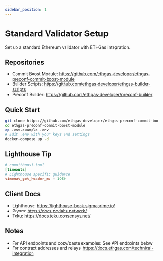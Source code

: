 ```yaml
---
sidebar_position: 1
---
```


# Standard Validator Setup

Set up a standard Ethereum validator with ETHGas integration.

## Repositories

- Commit Boost Module: https://github.com/ethgas-developer/ethgas-preconf-commit-boost-module
- Builder Scripts: https://github.com/ethgas-developer/ethgas-builder-scripts
- Preconf Builder: https://github.com/ethgas-developer/preconf-builder

## Quick Start

```bash
git clone https://github.com/ethgas-developer/ethgas-preconf-commit-boost-module
cd ethgas-preconf-commit-boost-module
cp .env.example .env
# Edit .env with your keys and settings
docker-compose up -d
```

## Lighthouse Tip

```toml
# commitboost.toml
[timeouts]
# Lighthouse specific guidance
timeout_get_header_ms = 1950
```

## Client Docs

- Lighthouse: https://lighthouse-book.sigmaprime.io/
- Prysm: https://docs.prylabs.network/
- Teku: https://docs.teku.consensys.net/

## Notes

- For API endpoints and copy/paste examples: See API endpoints below
- For contract addresses and relays: https://docs.ethgas.com/technical-integration 